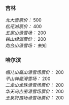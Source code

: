 ### 吉林
*北大壶票价：* 500 <br>
*松花湖票价：* 400 <br>
*五家山滑雪场：* 200 <br>
*铭山绿洲票价：* 200 <br>
*炮台山滑雪场：* 未知 <br>


### 哈尔滨
*帽儿山高山滑雪场票价：* 200 <br>
*平山神鹿滑雪场：* 200 <br>
*二龙山龙珠滑雪场票价：* 200 <br>
*华天乌吉密滑雪场票价：* 200 <br>
*玉泉狩猎场滑雪场票价：* 200 <br>

